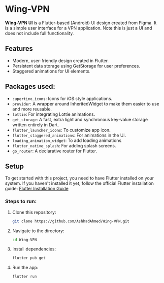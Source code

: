 # Wing-VPN

**Wing-VPN UI** is a Flutter-based (Android) UI design created from Figma. It is a simple user interface for a VPN application. Note this is just a UI and does not include full functionality.

## Features
- Modern, user-friendly design created in Flutter.
- Persistent data storage using GetStorage for user preferences.
- Staggered animations for UI elements.
  
## Packages used:
- `cupertino_icons`: Icons for iOS style applications.
- `provider`: A wrapper around InheritedWidget to make them easier to use and more reusable.
- `lottie`: For integrating Lottie animations.
- `get_storage`: A fast, extra light and synchronous key-value storage written entirely in Dart.
- `flutter_launcher_icons`: To customize app icon.
- `flutter_staggered_animations`: For animations in the UI.
- `loading_animation_widget`: To add loading animations.
- `flutter_native_splash`: For adding splash screens.
- `go_router`: A declarative router for Flutter.

## Setup

To get started with this project, you need to have Flutter installed on your system. If you haven't installed it yet, follow the official Flutter installation guide: [Flutter Installation Guide](https://flutter.dev/docs/get-started/install)

### Steps to run:
1. Clone this repository:
   ```bash
   git clone https://github.com/AshhadAhmed/Wing-VPN.git

2. Navigate to the directory: 
   ```bash
   cd Wing-VPN

3. Install dependencies:
    ```bash
    flutter pub get

4. Run the app:
    ```bash
    flutter run
    